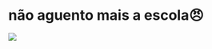 # não aguento mais a escola😠      
![](https://media.tenor.com/hnF6rpjp0OMAAAAM/jimmy-butler-mad.gif)
